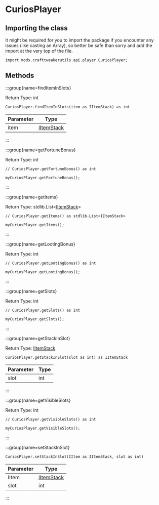 # CuriosPlayer

## Importing the class

It might be required for you to import the package if you encounter any issues (like casting an Array), so better be safe than sorry and add the import at the very top of the file.
```zenscript
import mods.crafttweakerutils.api.player.CuriosPlayer;
```


## Methods

:::group{name=findItemInSlots}

Return Type: int

```zenscript
CuriosPlayer.findItemInSlots(item as IItemStack) as int
```

| Parameter |                    Type                    |
|-----------|--------------------------------------------|
| item      | [IItemStack](/vanilla/api/item/IItemStack) |


:::

:::group{name=getFortuneBonus}

Return Type: int

```zenscript
// CuriosPlayer.getFortuneBonus() as int

myCuriosPlayer.getFortuneBonus();
```

:::

:::group{name=getItems}

Return Type: stdlib.List&lt;[IItemStack](/vanilla/api/item/IItemStack)&gt;

```zenscript
// CuriosPlayer.getItems() as stdlib.List<IItemStack>

myCuriosPlayer.getItems();
```

:::

:::group{name=getLootingBonus}

Return Type: int

```zenscript
// CuriosPlayer.getLootingBonus() as int

myCuriosPlayer.getLootingBonus();
```

:::

:::group{name=getSlots}

Return Type: int

```zenscript
// CuriosPlayer.getSlots() as int

myCuriosPlayer.getSlots();
```

:::

:::group{name=getStackInSlot}

Return Type: [IItemStack](/vanilla/api/item/IItemStack)

```zenscript
CuriosPlayer.getStackInSlot(slot as int) as IItemStack
```

| Parameter | Type |
|-----------|------|
| slot      | int  |


:::

:::group{name=getVisibleSlots}

Return Type: int

```zenscript
// CuriosPlayer.getVisibleSlots() as int

myCuriosPlayer.getVisibleSlots();
```

:::

:::group{name=setStackInSlot}

```zenscript
CuriosPlayer.setStackInSlot(IItem as IItemStack, slot as int)
```

| Parameter |                    Type                    |
|-----------|--------------------------------------------|
| IItem     | [IItemStack](/vanilla/api/item/IItemStack) |
| slot      | int                                        |


:::


